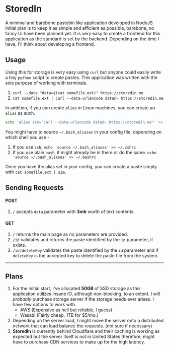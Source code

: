 # StoredIn

A minimal and barebone pastebin like application developed in NodeJS. Initial plan is to keep it as simple and efficient as possible, barebone, no fancy UI have been planned yet. It is very easy to create a frontend for this application as the standard is set by the backend. Depending on the time I have, I'll think about developing a frontend.

## Usage

Using this for storage is very easy using `curl` but anyone could easily write a tiny `python` script to create pastes. This application was written with the sole purpose of working with terminals.

1. `curl --data "data=$(cat somefile.ext)" https://storedin.me`
2. `cat somefile.ext | curl --data-urlencode data@- https://storedin.me`

In addition, if you can create `alias` in Linux machines, you can create an `alias` as such.

```bash
echo 'alias sim="curl --data-urlencode data@- https://storedin.me"' >> ~/.bash_aliases
```

You might have to source `~/.bash_aliases` in your config file, depending on which shell you use -

1. If you use `zsh`, `echo 'source ~/.bash_aliases' >> ~/.zshrc`
2. If you use plain `bash`, it might already be in there or do the same. `echo 'source ~/.bash_aliases' >> ~/.bashrc`

Once you have the alias set in your config, you can create a paste simply with `cat somefile.ext | sim`.

## Sending Requests

#### POST

1. `/` accepts `data` parameter with **3mb** worth of text contents.

#### GET

1. `/` returns the main page as no parameters are provided.
2. `/id` validates and returns the paste identified by the `id` parameter, if exists.
3. `/id/deleteKey` validates the paste identified by the `id` parameter and if `deleteKey` is the accepted key to delete the paste file from the system.

---

## Plans

1. For the initial start, I've allocated **50GB** of SSD storage as this application utilizes insane IO, although non-blocking, to an extent. I will _probably_ purchase storage server if the storage needs ever arises. I have few options to work with.
    - AWS (Expensive as hell but reliable, I guess)
    - Wasabi (Fairly cheap, 1TB for \$5/mo.)
2. Depending on the server load, I might move the server onto a distributed network that can load balance the requests. (not sure if necessary)
3. **StoredIn** is currently behind Cloudflare and their caching is working as expected but the server itself is not in United States therefore, might have to purchase CDN services to make up for the high latency.
